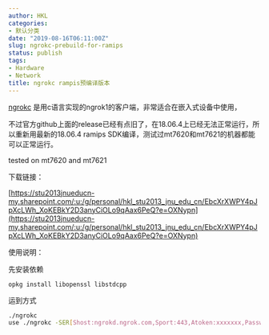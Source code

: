 ```yaml
---
author: HKL
categories:
- 默认分类
date: "2019-08-16T06:11:00Z"
slug: ngrokc-prebuild-for-ramips
status: publish
tags:
- Hardware
- Network
title: ngrokc rampis预编译版本
---
```


[ngrokc](https://github.com/dosgo/ngrok-c) 是用c语言实现的ngrok1的客户端，非常适合在嵌入式设备中使用，

不过官方github上面的release已经有点旧了，在18.06.4上已经无法正常运行，所以重新用最新的18.06.4 ramips SDK编译，测试过mt7620和mt7621的机器都能可以正常运行。

tested on mt7620 and mt7621

下载链接：

[https://stu2013jnueducn-my.sharepoint.com/:u:/g/personal/hkl_stu2013_jnu_edu_cn/EbcXrXWPY4pJpXcLWh_XoKEBkY2D3anyCiOLo9qAax6PeQ?e=OXNypn](https://stu2013jnueducn-my.sharepoint.com/:u:/g/personal/hkl_stu2013_jnu_edu_cn/EbcXrXWPY4pJpXcLWh_XoKEBkY2D3anyCiOLo9qAax6PeQ?e=OXNypn)



使用说明：

<!--more-->

先安装依赖

`opkg install libopenssl libstdcpp`


运到方式

```bash
./ngrokc
use ./ngrokc -SER[Shost:ngrokd.ngrok.com,Sport:443,Atoken:xxxxxxx,Password:xxx] -AddTun[Type:tcp,Lhost:127.0.0.1,Lport:80,Rport:50199,Hostheader:localhost]
```
